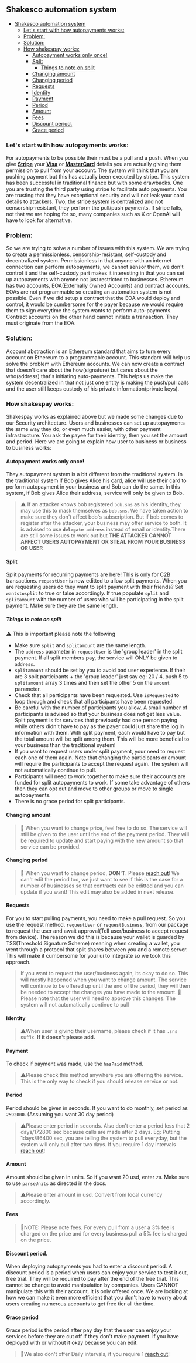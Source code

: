 ## Shakesco automation system
- [Shakesco automation system](#shakesco-automation-system)
  - [Let's start with how autopayments works:](#lets-start-with-how-autopayments-works)
  - [Problem:](#problem)
  - [Solution:](#solution)
  - [How shakespay works:](#how-shakespay-works)
    - [Autopayment works only once!](#autopayment-works-only-once)
    - [Split](#split)
      - [Things to note on split](#things-to-note-on-split)
    - [Changing amount](#changing-amount)
    - [Changing period](#changing-period)
    - [Requests](#requests)
    - [Identity](#identity)
    - [Payment](#payment)
    - [Period](#period)
    - [Amount](#amount)
    - [Fees](#fees)
    - [Discount period.](#discount-period)
    - [Grace period](#grace-period)

### Let's start with how autopayments works:
For autopayments to be possible their must be a pull and a push. When you give [__Stripe__](https://stripe.com/ "stripe") your [__Visa__](https://www.visa.com/ "visa") or [__MasterCard__](https://www.mastercard.com/global/en.html "mastercard") details you are actually giving them permission to pull from your account. The system will think that you are pushing payment but this has actually been executed by stripe. This system has been successful in traditional finance but with some drawbacks. One you are trusting the third party using stripe to facilitate auto payments. You are trusting that they have exceptional security and will not leak your card details to attackers. Two, the stripe system is centralized and not censorship-resistant, they perform the pull/push payments. If stripe falls, not that we are hoping for so, many companies such as X or OpenAi will have to look for alternative.

### Problem: 
So we are trying to solve a number of issues with this system. We are trying to create a permissionless, censorship-resistant, self-custody and decentralized system. Permissionless in that anyone with an internet connection can perform autopayments, we cannot sensor them, we don't control it and the self-custody part makes it interesting in that you can set up autopayments with anyone not just restricted to businesses.
Ethereum has two accounts, EOA(Externally Owned Accounts) and contract accounts. EOAs are not programmable so creating an automation system is not possible. Even if we did setup a contract that the EOA would deploy and control, it would be cumbersome for the payer because we would require them to sign everytime the system wants to perform auto-payments. Contract accounts on the other hand cannot initiate a transaction. They must originate from the EOA. 

### Solution:
Account abstraction is an Ethereum standard that aims to turn every account on Ethereum to a programmable account. This standard will help us solve the problem with Ethereum accounts. We can now create a contract that doesn't care about the how(signature) but cares about the who(address) that's initiating auto-payments. This helps us make the system decentralized in that not just one entity is making the push/pull calls and the user still keeps custody of his private information(private keys). 

### How shakespay works:
Shakespay works as explained above but we made some changes due to our Security architecture. Users and businesses can set up autopayments the same way they do, or even much easier, with other payment infrastructure. You ask the payee for their identity, then you set the amount and period. Here we are going to explain how user to business or business to business works:

#### Autopayment works only once!
They autopayment system is a bit different from the traditional system. In the traditional system if Bob gives Alice his card, alice will use their card to perform autopayment in your business and Bob can do the same. In this system, if Bob gives Alice their address, service will only be given to Bob. 

>⚠️ If an attacker knows bob registered `bob.sns` as his identity, they may use this to mask themselves as `bob.sns`. We have taken action to make sure they don't affect bob's subscription. But if bob comes to register after the attacker, your business may offer service to both. It is advised to use __`delegate address`__ instead of email or identity.There are still some issues to work out but __THE ATTACKER CANNOT AFFECT USERS AUTOPAYMENT OR STEAL FROM YOUR BUSINESS OR USER__

#### Split
Split payments for recurring payments are here! This is only for C2B transactions. `requestUser` is now editted to allow split payments. When you are requesting users do they want to split payment with their friends? Set `wantstosplit` to true or false accordingly. If true populate `split` and `splitamount` with the number of users who will be participating in the split payment. Make sure they are the same length. 

##### Things to note on split
⚠️ This is important please note the following

- Make sure `split` and `splitamount` are the same length.
- The `address` parameter in `requestUser` is the 'group leader' in the split payment. If all split members pay, the service will ONLY be given to `address`.
- `splitamount` should be set by you to avoid bad user experience. If their are 3 split participants + the 'group leader' just say eg: 20 / 4, push 5 to `splitamount` array 3 times and then set the other 5 on the `amount` parameter.
- Check that all participants have been requested. Use `isRequested` to loop through and check that all participants have been requested.
- Be careful with the number of participants you allow. A small number of participants is advised so that your business does not get less value. Split payment is for services that previously had one person paying while  others didn't have to pay as the payer could just share the log in information with them. With split payment, each would have to pay but the total amount will be split among them. This will be more beneficial to your business than the traditional system!
- If you want to request users under split payment, your need to request each one of them again. Note that changing the participants or amount will require the participants to accept the request again. The system will not automatically continue to pull. 
- Participants will need to work together to make sure their accounts are funded for split autopayments to work. If some take advantage of others then they can opt out and move to other groups or move to single autopayments.
- There is no grace period for split participants.

#### Changing amount
>📓 When you want to change price, feel free to do so. The service will still be given to the user until the end of the payment period. They will be required to update and start paying with the new amount so that service can be provided. 

#### Changing period
>📓 When you want to change period, __DON'T__. Please [reach out](https://shakesco.netlify.app/contact "Shakeco")! We can't edit the period too, we just want to see if this is the case for a number of businesses so that contracts can be editted and you can update if you want! This edit may also be added in next release.

#### Requests
For you to start pulling payments, you need to make a pull request. So you use the request method, `requestUser` or `requestBusiness`, from our package to request the user and await approval(Tell user/business to accept request from device). The reason we did this is because your wallet is guarded by TSS(Threshold Signature Scheme) meaning when creating a wallet, you went through a protocol that split shares between you and a remote server. This will make it cumbersome for your ui to integrate so we took this approach.

>If you want to request the user/business again, its okay to do so. This will mostly happened when you want to change amount. The service will continue to be offered up until the end of the period, they will then be needed to accept the changes you have made to the amount. 📓 Please note that the user will need to approve this changes. The system will not automatically continue to pull 

#### Identity
>⚠️When user is giving their username, please check if it has `.sns` suffix. __If it doesn't please add.__ 

#### Payment
To check if payment was made, use the `hasPaid` method. 
>⚠️Please check this method anywhere you are offering the service. This is the only way to check if you should release service or not.

#### Period
Period should be given in seconds. If you want to do monthly, set period as `2592000`. (Assuming you want 30 day period)

>⚠️Please enter period in seconds. Also don't enter a period less that 2 days/172800 sec because calls are made after 2 days. Eg: Putting 1days/86400 sec, you are telling the system to pull everyday, but the system will only pull after two days. If you require 1 day intervals [reach out](https://shakesco.netlify.app/contact "Shakeco")!

#### Amount
Amount should be given in units. So if you want 20 usd, enter `20`. Make sure to use `parseUnits` as directed in the docs.

>⚠️Please enter amount in usd. Convert from local currency accordingly.

#### Fees
>📓NOTE: Please note fees. For every pull from a user a 3% fee is charged on the price and for every business pull a 5% fee is charged on the price.

#### Discount period.
When deploying autopayments you had to enter a discount period. A discount period is a period when users can enjoy your service to test it out, free trial. They will be required to pay after the end of the free trial. This cannot be change to avoid manipulation by companies. Users CANNOT manipulate this with their account. It is only offered once. We are looking at how we can make it even more efficient that you don't have to worry about users creating numerous accounts to get free tier all the time.

#### Grace period
Grace period is the period after pay day that the user can enjoy your services before they are cut off if they don't make payment. If you have deployed with or without it okay because you can edit. 

>📓We also don't offer Daily intervals, if you require 1 [reach out](https://shakesco.netlify.app/contact "Shakeco")!